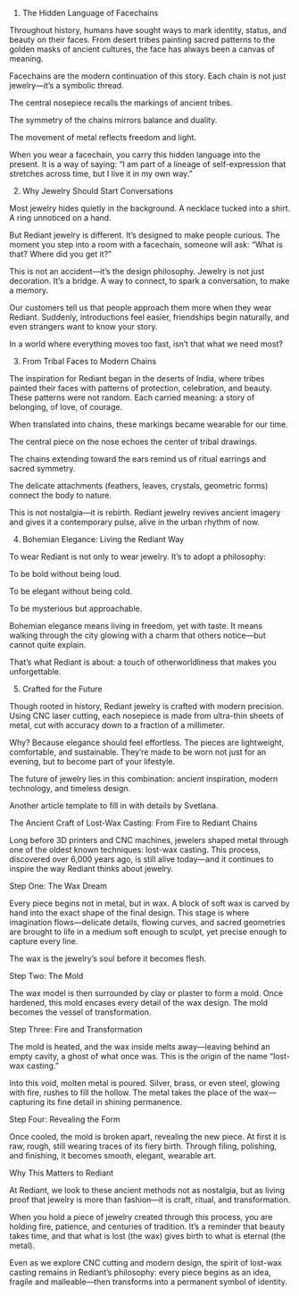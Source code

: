 1. The Hidden Language of Facechains

Throughout history, humans have sought ways to mark identity, status, and beauty on their faces. From desert tribes painting sacred patterns to the golden masks of ancient cultures, the face has always been a canvas of meaning.

Facechains are the modern continuation of this story. Each chain is not just jewelry—it’s a symbolic thread.

The central nosepiece recalls the markings of ancient tribes.

The symmetry of the chains mirrors balance and duality.

The movement of metal reflects freedom and light.

When you wear a facechain, you carry this hidden language into the present. It is a way of saying: “I am part of a lineage of self-expression that stretches across time, but I live it in my own way.”

2. Why Jewelry Should Start Conversations

Most jewelry hides quietly in the background. A necklace tucked into a shirt. A ring unnoticed on a hand.

But Rediant jewelry is different. It’s designed to make people curious. The moment you step into a room with a facechain, someone will ask: “What is that? Where did you get it?”

This is not an accident—it’s the design philosophy. Jewelry is not just decoration. It’s a bridge. A way to connect, to spark a conversation, to make a memory.

Our customers tell us that people approach them more when they wear Rediant. Suddenly, introductions feel easier, friendships begin naturally, and even strangers want to know your story.

In a world where everything moves too fast, isn’t that what we need most?

3. From Tribal Faces to Modern Chains

The inspiration for Rediant began in the deserts of India, where tribes painted their faces with patterns of protection, celebration, and beauty. These patterns were not random. Each carried meaning: a story of belonging, of love, of courage.

When translated into chains, these markings became wearable for our time.

The central piece on the nose echoes the center of tribal drawings.

The chains extending toward the ears remind us of ritual earrings and sacred symmetry.

The delicate attachments (feathers, leaves, crystals, geometric forms) connect the body to nature.

This is not nostalgia—it is rebirth. Rediant jewelry revives ancient imagery and gives it a contemporary pulse, alive in the urban rhythm of now.

4. Bohemian Elegance: Living the Rediant Way

To wear Rediant is not only to wear jewelry. It’s to adopt a philosophy:

To be bold without being loud.

To be elegant without being cold.

To be mysterious but approachable.

Bohemian elegance means living in freedom, yet with taste. It means walking through the city glowing with a charm that others notice—but cannot quite explain.

That’s what Rediant is about: a touch of otherworldliness that makes you unforgettable.

5. Crafted for the Future

Though rooted in history, Rediant jewelry is crafted with modern precision. Using CNC laser cutting, each nosepiece is made from ultra-thin sheets of metal, cut with accuracy down to a fraction of a millimeter.

Why? Because elegance should feel effortless. The pieces are lightweight, comfortable, and sustainable. They’re made to be worn not just for an evening, but to become part of your lifestyle.

The future of jewelry lies in this combination: ancient inspiration, modern technology, and timeless design.

Another article template to fill in with details by Svetlana.

The Ancient Craft of Lost-Wax Casting: From Fire to Rediant Chains

Long before 3D printers and CNC machines, jewelers shaped metal through one of the oldest known techniques: lost-wax casting. This process, discovered over 6,000 years ago, is still alive today—and it continues to inspire the way Rediant thinks about jewelry.

Step One: The Wax Dream

Every piece begins not in metal, but in wax. A block of soft wax is carved by hand into the exact shape of the final design. This stage is where imagination flows—delicate details, flowing curves, and sacred geometries are brought to life in a medium soft enough to sculpt, yet precise enough to capture every line.

The wax is the jewelry’s soul before it becomes flesh.

Step Two: The Mold

The wax model is then surrounded by clay or plaster to form a mold. Once hardened, this mold encases every detail of the wax design. The mold becomes the vessel of transformation.

Step Three: Fire and Transformation

The mold is heated, and the wax inside melts away—leaving behind an empty cavity, a ghost of what once was. This is the origin of the name “lost-wax casting.”

Into this void, molten metal is poured. Silver, brass, or even steel, glowing with fire, rushes to fill the hollow. The metal takes the place of the wax—capturing its fine detail in shining permanence.

Step Four: Revealing the Form

Once cooled, the mold is broken apart, revealing the new piece. At first it is raw, rough, still wearing traces of its fiery birth. Through filing, polishing, and finishing, it becomes smooth, elegant, wearable art.

Why This Matters to Rediant

At Rediant, we look to these ancient methods not as nostalgia, but as living proof that jewelry is more than fashion—it is craft, ritual, and transformation.

When you hold a piece of jewelry created through this process, you are holding fire, patience, and centuries of tradition. It’s a reminder that beauty takes time, and that what is lost (the wax) gives birth to what is eternal (the metal).

Even as we explore CNC cutting and modern design, the spirit of lost-wax casting remains in Rediant’s philosophy: every piece begins as an idea, fragile and malleable—then transforms into a permanent symbol of identity.